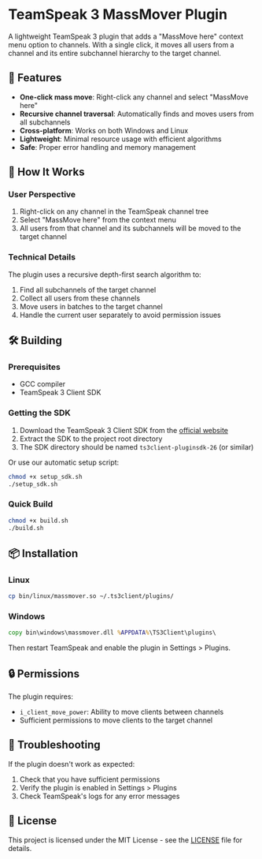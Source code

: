 # TeamSpeak 3 MassMover Plugin

A lightweight TeamSpeak 3 plugin that adds a "MassMove here" context menu option to channels. With a single click, it moves all users from a channel and its entire subchannel hierarchy to the target channel.

## 🚀 Features

- **One-click mass move**: Right-click any channel and select "MassMove here"
- **Recursive channel traversal**: Automatically finds and moves users from all subchannels
- **Cross-platform**: Works on both Windows and Linux
- **Lightweight**: Minimal resource usage with efficient algorithms
- **Safe**: Proper error handling and memory management

## 🎯 How It Works

### User Perspective
1. Right-click on any channel in the TeamSpeak channel tree
2. Select "MassMove here" from the context menu
3. All users from that channel and its subchannels will be moved to the target channel

### Technical Details
The plugin uses a recursive depth-first search algorithm to:
1. Find all subchannels of the target channel
2. Collect all users from these channels
3. Move users in batches to the target channel
4. Handle the current user separately to avoid permission issues

## 🛠️ Building

### Prerequisites
- GCC compiler
- TeamSpeak 3 Client SDK

### Getting the SDK
1. Download the TeamSpeak 3 Client SDK from the [official website](https://www.teamspeak.com/en/downloads/#sdk)
2. Extract the SDK to the project root directory
3. The SDK directory should be named `ts3client-pluginsdk-26` (or similar)

Or use our automatic setup script:
```bash
chmod +x setup_sdk.sh
./setup_sdk.sh
```

### Quick Build
```bash
chmod +x build.sh
./build.sh
```

## 📦 Installation

### Linux
```bash
cp bin/linux/massmover.so ~/.ts3client/plugins/
```

### Windows
```cmd
copy bin\windows\massmover.dll %APPDATA%\TS3Client\plugins\
```

Then restart TeamSpeak and enable the plugin in Settings > Plugins.

## 🔒 Permissions

The plugin requires:
- `i_client_move_power`: Ability to move clients between channels
- Sufficient permissions to move clients to the target channel

## 🐛 Troubleshooting

If the plugin doesn't work as expected:
1. Check that you have sufficient permissions
2. Verify the plugin is enabled in Settings > Plugins
3. Check TeamSpeak's logs for any error messages

## 📝 License

This project is licensed under the MIT License - see the [LICENSE](LICENSE) file for details.
